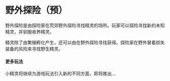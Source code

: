 # 野外探险（预）

野外探险是由探险家在荒郊野外探险寻找精灵的场所。玩家可以探险寻找新的未知精灵，并驯服收养精灵。

精灵除了由繁殖孵化产生，还可以由在野外探险寻找获得。探险家在野外冒着损失装备的风险来寻找野生精灵。

#### 更多玩法

小精灵将继续为游戏玩法引入新的不同方面，即将推出...

